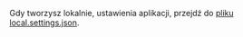 Gdy tworzysz lokalnie, ustawienia aplikacji, przejdź do [pliku local.settings.json](../articles/azure-functions/functions-run-local.md#local-settings-file).
